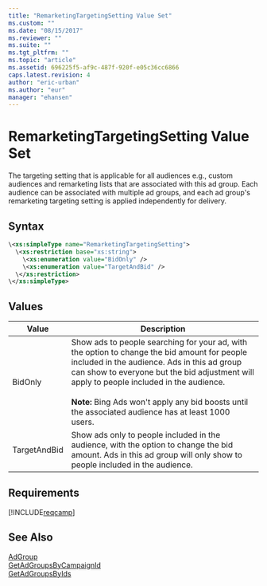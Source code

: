 ```yaml
---
title: "RemarketingTargetingSetting Value Set"
ms.custom: ""
ms.date: "08/15/2017"
ms.reviewer: ""
ms.suite: ""
ms.tgt_pltfrm: ""
ms.topic: "article"
ms.assetid: 696225f5-af9c-487f-920f-e05c36cc6866
caps.latest.revision: 4
author: "eric-urban"
ms.author: "eur"
manager: "ehansen"
---
```

# RemarketingTargetingSetting Value Set
The targeting setting that is applicable for all audiences e.g., custom audiences and remarketing lists that are associated with this ad group. Each audience can be associated with multiple ad groups, and each ad group's remarketing targeting setting is applied independently for delivery. 

## Syntax

```xml
\<xs:simpleType name="RemarketingTargetingSetting">
  \<xs:restriction base="xs:string">
    \<xs:enumeration value="BidOnly" />
    \<xs:enumeration value="TargetAndBid" />
  \</xs:restriction>
\</xs:simpleType>
```

## Values

|Value|Description|
|---------|---------------|
|BidOnly|Show ads to people searching for your ad, with the option to change the bid amount for people included in the audience. Ads in this ad group can show to everyone but the bid adjustment will apply to people included in the audience.<br/><br/>**Note:** Bing Ads won't apply any bid boosts until the associated audience has at least 1000 users.|
|TargetAndBid|Show ads only to people included in the audience, with the option to change the bid amount. Ads in this ad group will only show to people included in the audience.|

## Requirements
[!INCLUDE[reqcamp](../campaign-api/includes/reqcamp.md)]
## See Also
[AdGroup](../campaign-api/adgroup-data-object.md)  
[GetAdGroupsByCampaignId](../campaign-api/getadgroupsbycampaignid-service-operation.md)  
[GetAdGroupsByIds](../campaign-api/getadgroupsbyids-service-operation.md)  